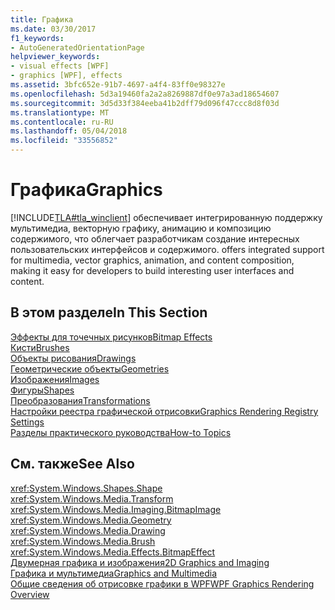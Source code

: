 ```yaml
---
title: Графика
ms.date: 03/30/2017
f1_keywords:
- AutoGeneratedOrientationPage
helpviewer_keywords:
- visual effects [WPF]
- graphics [WPF], effects
ms.assetid: 3bfc652e-91b7-4697-a4f4-83ff0e98327e
ms.openlocfilehash: 5d3a19460fa2a2a8269887df0e97a3ad18654607
ms.sourcegitcommit: 3d5d33f384eeba41b2dff79d096f47ccc8d8f03d
ms.translationtype: MT
ms.contentlocale: ru-RU
ms.lasthandoff: 05/04/2018
ms.locfileid: "33556852"
---
```

# <a name="graphics"></a><span data-ttu-id="31587-102">Графика</span><span class="sxs-lookup"><span data-stu-id="31587-102">Graphics</span></span>
[!INCLUDE[TLA#tla_winclient](../../../../includes/tlasharptla-winclient-md.md)]<span data-ttu-id="31587-103"> обеспечивает интегрированную поддержку мультимедиа, векторную графику, анимацию и композицию содержимого, что облегчает разработчикам создание интересных пользовательских интерфейсов и содержимого.</span><span class="sxs-lookup"><span data-stu-id="31587-103"> offers integrated support for multimedia, vector graphics, animation, and content composition, making it easy for developers to build interesting user interfaces and content.</span></span>  
  
## <a name="in-this-section"></a><span data-ttu-id="31587-104">В этом разделе</span><span class="sxs-lookup"><span data-stu-id="31587-104">In This Section</span></span>  
 [<span data-ttu-id="31587-105">Эффекты для точечных рисунков</span><span class="sxs-lookup"><span data-stu-id="31587-105">Bitmap Effects</span></span>](../../../../docs/framework/wpf/graphics-multimedia/bitmap-effects.md)  
 [<span data-ttu-id="31587-106">Кисти</span><span class="sxs-lookup"><span data-stu-id="31587-106">Brushes</span></span>](../../../../docs/framework/wpf/graphics-multimedia/brushes.md)  
 [<span data-ttu-id="31587-107">Объекты рисования</span><span class="sxs-lookup"><span data-stu-id="31587-107">Drawings</span></span>](../../../../docs/framework/wpf/graphics-multimedia/drawings.md)  
 [<span data-ttu-id="31587-108">Геометрические объекты</span><span class="sxs-lookup"><span data-stu-id="31587-108">Geometries</span></span>](../../../../docs/framework/wpf/graphics-multimedia/geometries.md)  
 [<span data-ttu-id="31587-109">Изображения</span><span class="sxs-lookup"><span data-stu-id="31587-109">Images</span></span>](../../../../docs/framework/wpf/graphics-multimedia/images.md)  
 [<span data-ttu-id="31587-110">Фигуры</span><span class="sxs-lookup"><span data-stu-id="31587-110">Shapes</span></span>](../../../../docs/framework/wpf/graphics-multimedia/shapes.md)  
 [<span data-ttu-id="31587-111">Преобразования</span><span class="sxs-lookup"><span data-stu-id="31587-111">Transformations</span></span>](../../../../docs/framework/wpf/graphics-multimedia/transformations.md)  
 [<span data-ttu-id="31587-112">Настройки реестра графической отрисовки</span><span class="sxs-lookup"><span data-stu-id="31587-112">Graphics Rendering Registry Settings</span></span>](../../../../docs/framework/wpf/graphics-multimedia/graphics-rendering-registry-settings.md)  
 [<span data-ttu-id="31587-113">Разделы практического руководства</span><span class="sxs-lookup"><span data-stu-id="31587-113">How-to Topics</span></span>](../../../../docs/framework/wpf/graphics-multimedia/graphics-how-to-topics.md)  
  
## <a name="see-also"></a><span data-ttu-id="31587-114">См. также</span><span class="sxs-lookup"><span data-stu-id="31587-114">See Also</span></span>  
 <xref:System.Windows.Shapes.Shape>  
 <xref:System.Windows.Media.Transform>  
 <xref:System.Windows.Media.Imaging.BitmapImage>  
 <xref:System.Windows.Media.Geometry>  
 <xref:System.Windows.Media.Drawing>  
 <xref:System.Windows.Media.Brush>  
 <xref:System.Windows.Media.Effects.BitmapEffect>  
 [<span data-ttu-id="31587-115">Двумерная графика и изображения</span><span class="sxs-lookup"><span data-stu-id="31587-115">2D Graphics and Imaging</span></span>](../../../../docs/framework/wpf/advanced/optimizing-performance-2d-graphics-and-imaging.md)  
 [<span data-ttu-id="31587-116">Графика и мультимедиа</span><span class="sxs-lookup"><span data-stu-id="31587-116">Graphics and Multimedia</span></span>](../../../../docs/framework/wpf/graphics-multimedia/index.md)  
 [<span data-ttu-id="31587-117">Общие сведения об отрисовке графики в WPF</span><span class="sxs-lookup"><span data-stu-id="31587-117">WPF Graphics Rendering Overview</span></span>](../../../../docs/framework/wpf/graphics-multimedia/wpf-graphics-rendering-overview.md)
